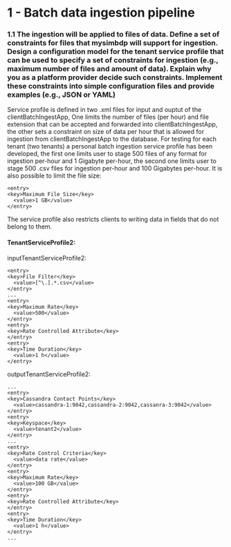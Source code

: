 # 1 - Batch data ingestion pipeline 

### 1.1 The ingestion will be applied to files of data. Define a set of constraints for files that mysimbdp will support for ingestion. Design a configuration model for the tenant service profile that can be used to specify a set of constraints for ingestion (e.g., maximum number of files and amount of data). Explain why you as a platform provider decide such constraints. Implement these constraints into simple configuration files and provide examples (e.g., JSON or YAML)

Service profile is defined in two .xml files for input and ouptut of the clientBatchIngestApp, One limits the number of files (per hour) and file extension that can be accepted and forwarded into clientBatchIngestApp, the other sets a constraint on size of data per hour that is allowed for ingestion from clientBatchIngestApp to the database. For testing for each tenant (two tenants) a personal batch ingestion service profile has been developed, the first one limits user to stage 500 files of any format for ingestion per-hour and 1 Gigabyte per-hour, the second one limits user to stage 500 .csv files for ingestion per-hour and 100 Gigabytes per-hour. It is also possible to limit the file size:
```
<entry>
<key>Maximum File Size</key>
  <value>1 GB</value>
</entry>
```
The service profile also restricts clients to writing data in fields that do not belong to them.

#### TenantServiceProfile2:
inputTenantServiceProfile2:
```
<entry>
<key>File Filter</key>
  <value>[^\.].*.csv</value>
</entry>
...
<entry>
<key>Maximum Rate</key>
  <value>500</value>
</entry>
<entry>
<key>Rate Controlled Attribute</key>
</entry>
<entry>
<key>Time Duration</key>
  <value>1 h</value>
</entry>
```

outputTenantServiceProfile2:
```
...
<entry>
<key>Cassandra Contact Points</key>
  <value>cassandra-1:9042,cassandra-2:9042,cassanra-3:9042</value>
</entry>
<entry>
<key>Keyspace</key>
  <value>tenant2</value>
</entry>
...
<entry>
<key>Rate Control Criteria</key>
  <value>data rate</value>
</entry>
<entry>
<key>Maximum Rate</key>
  <value>100 GB</value>
</entry>
<entry>
<key>Rate Controlled Attribute</key>
</entry>
<entry>
<key>Time Duration</key>
  <value>1 h</value>
</entry>
...

```

